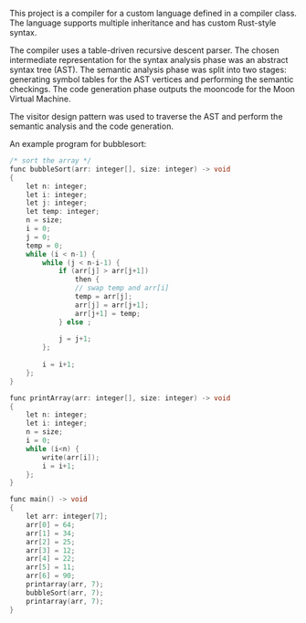 This project is a compiler for a custom language defined in a compiler class. The language supports multiple inheritance and has custom Rust-style syntax.

The compiler uses a table-driven recursive descent parser.
The chosen intermediate representation for the syntax analysis phase was an abstract syntax tree (AST).
The semantic analysis phase was split into two stages: generating symbol tables for the AST vertices and performing the semantic checkings.
The code generation phase outputs the mooncode for the Moon Virtual Machine.

The visitor design pattern was used to traverse the AST and perform the semantic analysis and the code generation.

An example program for bubblesort:
```c
/* sort the array */
func bubbleSort(arr: integer[], size: integer) -> void
{
    let n: integer;
    let i: integer;
    let j: integer;
    let temp: integer;
    n = size;
    i = 0;
    j = 0;
    temp = 0;
    while (i < n-1) {
        while (j < n-i-1) {
            if (arr[j] > arr[j+1])
                then {
                // swap temp and arr[i]
                temp = arr[j];
                arr[j] = arr[j+1];
                arr[j+1] = temp;
            } else ;
            
            j = j+1;
        };
        
        i = i+1;
    };
}

func printArray(arr: integer[], size: integer) -> void
{
    let n: integer;
    let i: integer;
    n = size;
    i = 0;
    while (i<n) {
        write(arr[i]);
        i = i+1;
    };
}

func main() -> void
{
    let arr: integer[7];
    arr[0] = 64;
    arr[1] = 34;
    arr[2] = 25;
    arr[3] = 12;
    arr[4] = 22;
    arr[5] = 11;
    arr[6] = 90;
    printarray(arr, 7);
    bubbleSort(arr, 7);
    printarray(arr, 7);
}
```

